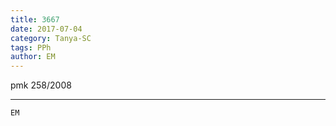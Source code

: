 ```yaml
---
title: 3667
date: 2017-07-04
category: Tanya-SC
tags: PPh
author: EM
---
```


pmk 258/2008

---



`EM`

